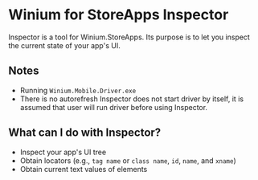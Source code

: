 # Winium for StoreApps Inspector

Inspector is a tool for Winium.StoreApps.
Its purpose is to let you inspect the current state of your app's UI.

## Notes
- Running `Winium.Mobile.Driver.exe`
- There is no autorefresh
Inspector does not start driver by itself, it is assumed that user will run driver before using Inspector.

## What can I do with Inspector?

- Inspect your app's UI tree
- Obtain locators (e.g., `tag name` or `class name`, `id`, `name`, and `xname`)
- Obtain current text values of elements
